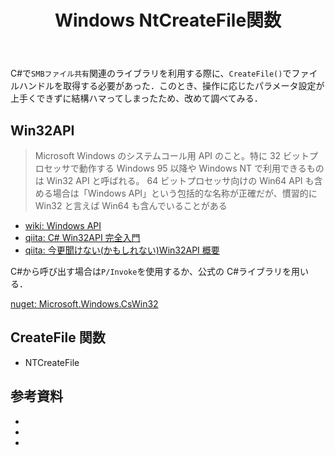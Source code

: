 ﻿---
title: "Windows NtCreateFile関数"
category: Misc
tags:
  - WindowsAPI
id: 3c4a7d99-cb3b-4487-bb2c-61ec581f605a
---

C#で`SMBファイル共有`関連のライブラリを利用する際に、`CreateFile()`でファイルハンドルを取得する必要があった．このとき、操作に応じたパラメータ設定が上手くできずに結構ハマってしまったため、改めて調べてみる．

## Win32API

> Microsoft Windows のシステムコール用 API のこと。特に 32 ビットプロセッサで動作する Windows 95 以降や Windows NT で利用できるものは Win32 API と呼ばれる。
> 64 ビットプロセッサ向けの Win64 API も含める場合は「Windows API」という包括的な名称が正確だが、慣習的に Win32 と言えば Win64 も含んでいることがある

- [wiki: Windows API](https://ja.wikipedia.org/wiki/Windows_API)
- [qiita: C# Win32API 完全入門](https://qiita.com/nekotadon/items/f376d17de85dfb84fbd5)
- [qiita: 今更聞けない(かもしれない)Win32API 概要](https://qiita.com/kamikawa_m/items/061dc6d7fbcf95cf7ed0)

C#から呼び出す場合は`P/Invoke`を使用するか、公式の C#ライブラリを用いる．

[nuget: Microsoft.Windows.CsWin32](https://www.nuget.org/packages/Microsoft.Windows.CsWin32)

## CreateFile 関数

- NTCreateFile

##

## 参考資料

- []()
- []()
- []()
